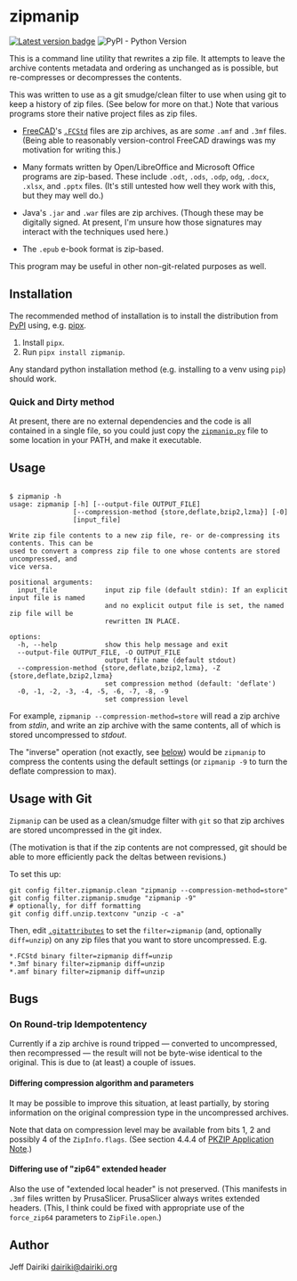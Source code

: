 # zipmanip

[![Latest version badge](https://img.shields.io/pypi/v/zipmanip)](https://pypi.org/project/zipmanip/)
![PyPI - Python Version](https://img.shields.io/pypi/pyversions/zipmanip)


This is a command line utility that rewrites a zip file. It attempts
to leave the archive contents metadata and ordering as unchanged as
is possible, but re-compresses or decompresses the contents.

This was written to use as a git smudge/clean filter to use when using
git to keep a history of zip files. (See below for more on that.)
Note that various programs store their native project files as zip files.

- [FreeCAD]'s [`.FCStd`][FCStd] files are zip archives, as are *some*
  `.amf` and `.3mf` files.  (Being able to reasonably version-control
  FreeCAD drawings was my motivation for writing this.)

- Many formats written by Open/LibreOffice and Microsoft Office
  programs are zip-based. These include `.odt`, `.ods`, `.odp`, `odg`,
  `.docx`, `.xlsx`, and `.pptx` files.  (It's still untested
  how well they work with this, but they may well do.)

- Java's `.jar` and `.war` files are zip archives. (Though these may
  be digitally signed.  At present, I'm unsure how those signatures
  may interact with the techniques used here.)

- The `.epub` e-book format is zip-based.

This program may be useful in other non-git-related purposes as well.

## Installation

The recommended method of installation is to install the distribution from
[PyPI](https://pypi.org/project/zipmanip/) using, e.g. [pipx].

1. Install `pipx`.
2. Run `pipx install zipmanip`.

Any standard python installation method (e.g. installing to a
venv using `pip`) should work.

### Quick and Dirty method

At present, there are no external dependencies and the code is all
contained in a single file, so you could just copy the
[`zipmanip.py`](https://raw.githubusercontent.com/dairiki/zipmanip/refs/heads/master/zipmanip.py)
file to some location in your PATH, and make it executable.

## Usage

```shell

$ zipmanip -h
usage: zipmanip [-h] [--output-file OUTPUT_FILE]
                [--compression-method {store,deflate,bzip2,lzma}] [-0]
                [input_file]

Write zip file contents to a new zip file, re- or de-compressing its contents. This can be
used to convert a compress zip file to one whose contents are stored uncompressed, and
vice versa.

positional arguments:
  input_file            input zip file (default stdin): If an explicit input file is named
                        and no explicit output file is set, the named zip file will be
                        rewritten IN PLACE.

options:
  -h, --help            show this help message and exit
  --output-file OUTPUT_FILE, -O OUTPUT_FILE
                        output file name (default stdout)
  --compression-method {store,deflate,bzip2,lzma}, -Z {store,deflate,bzip2,lzma}
                        set compression method (default: 'deflate')
  -0, -1, -2, -3, -4, -5, -6, -7, -8, -9
                        set compression level
```

For example, `zipmanip --compression-method=store` will read a zip
archive from *stdin*, and write an zip archive with the same contents,
all of which is stored uncompressed to *stdout*.

The "inverse" operation (not exactly, see
[below](#on-round-trip-idempotentency)) would be `zipmanip` to
compress the contents using the default settings (or `zipmanip -9` to
turn the deflate compression to max).

## Usage with Git

`Zipmanip` can be used as a clean/smudge filter with `git` so that zip
archives are stored uncompressed in the git index.

(The motivation is that if the zip contents are not compressed, git
should be able to more efficiently pack the deltas between revisions.)

To set this up:

```shell
git config filter.zipmanip.clean "zipmanip --compression-method=store"
git config filter.zipmanip.smudge "zipmanip -9"
# optionally, for diff formatting
git config diff.unzip.textconv "unzip -c -a"
```

Then, edit [`.gitattributes`][gitattributes] to set the
`filter=zipmanip` (and, optionally `diff=unzip`) on any zip files that
you want to store uncompressed.  E.g.


```
*.FCStd binary filter=zipmanip diff=unzip
*.3mf binary filter=zipmanip diff=unzip
*.amf binary filter=zipmanip diff=unzip
```

## Bugs

### On Round-trip Idempotentency

Currently if a zip archive is round tripped — converted to
uncompressed, then recompressed — the result will not be byte-wise
identical to the original. This is due to (at least) a couple of issues.

#### Differing compression algorithm and parameters

It may be possible to improve this situation, at least partially, by
storing information on the original compression type in the
uncompressed archives.

Note that data on compression level may be available from bits 1, 2
and possibly 4 of the ``ZipInfo.flags``.
(See section 4.4.4 of [PKZIP Application Note][AppNote].)

#### Differing use of "zip64" extended header

Also the use of "extended local header" is not preserved. (This
manifests in `.3mf` files written by PrusaSlicer. PrusaSlicer always
writes extended headers.  (This, I think could be fixed with
appropriate use of the `force_zip64` parameters to `ZipFile.open`.)


## Author

Jeff Dairiki <dairiki@dairiki.org>


[AppNote]: https://pkware.cachefly.net/webdocs/casestudies/APPNOTE.TXT (PKZIP Application Note)
[gitattributes]: https://git-scm.com/docs/gitattributes
[FreeCAD]: https://www.freecad.org/
[FCStd]: https://wiki.freecad.org/File_Format_FCStd
[pipx]: https://pipx.pypa.io/stable/docs/
